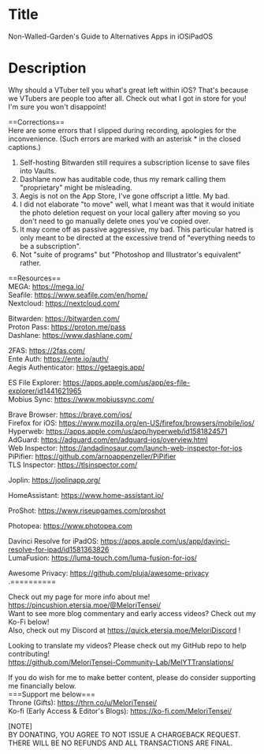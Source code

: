 # Title
Non-Walled-Garden's Guide to Alternatives Apps in iOSiPadOS<br>

# Description
Why should a VTuber tell you what's great left within iOS? That's because we VTubers are people too after all. Check out what I got in store for you! I'm sure you won't disappoint!<br>

==Corrections==<br>
Here are some errors that I slipped during recording, apologies for the inconvenience. (Such errors are marked with an asterisk * in the closed captions.)<br>
1) Self-hosting Bitwarden still requires a subscription license to save files into Vaults.<br>
2) Dashlane now has auditable code, thus my remark calling them "proprietary" might be misleading.<br>
3) Aegis is not on the App Store, I've gone offscript a little. My bad.<br>
4) I did not elaborate "to move" well, what I meant was that it would initiate the photo deletion request on your local gallery after moving so you don't need to go manually delete ones you've copied over.<br>
5) It may come off as passive aggressive, my bad. This particular hatred is only meant to be directed at the excessive trend of "everything needs to be a subscription".<br>
6) Not "suite of programs" but "Photoshop and Illustrator's equivalent" rather.<br>

==Resources==<br>
MEGA: https://mega.io/<br>
Seafile: https://www.seafile.com/en/home/<br>
Nextcloud: https://nextcloud.com/<br>

Bitwarden: https://bitwarden.com/<br>
Proton Pass: https://proton.me/pass<br>
Dashlane: https://www.dashlane.com/<br>

2FAS: https://2fas.com/<br>
Ente Auth: https://ente.io/auth/<br>
Aegis Authenticator: https://getaegis.app/<br>

ES File Explorer: https://apps.apple.com/us/app/es-file-explorer/id1441621965<br>
Mobius Sync: https://www.mobiussync.com/<br>

Brave Browser: https://brave.com/ios/<br>
Firefox for iOS: https://www.mozilla.org/en-US/firefox/browsers/mobile/ios/<br>
Hyperweb: https://apps.apple.com/us/app/hyperweb/id1581824571<br>
AdGuard: https://adguard.com/en/adguard-ios/overview.html<br>
Web Inspector: https://andadinosaur.com/launch-web-inspector-for-ios<br>
PiPifier: https://github.com/arnoappenzeller/PiPifier<br>
TLS Inspector: https://tlsinspector.com/<br>

Joplin: https://joplinapp.org/<br>

HomeAssistant: https://www.home-assistant.io/<br>

ProShot: https://www.riseupgames.com/proshot<br>

Photopea: https://www.photopea.com<br>

Davinci Resolve for iPadOS: https://apps.apple.com/us/app/davinci-resolve-for-ipad/id1581363826<br>
LumaFusion: https://luma-touch.com/luma-fusion-for-ios/<br>

Awesome Privacy: https://github.com/pluja/awesome-privacy<br>
.==========<br>

Check out my page for more info about me! https://pincushion.etersia.moe/@MeloriTensei/<br>
Want to see more blog commentary and early access videos? Check out my Ko-Fi below!<br>
Also, check out my Discord at https://quick.etersia.moe/MeloriDiscord !<br>

Looking to translate my videos? Please check out my GitHub repo to help contributing!<br>
https://github.com/MeloriTensei-Community-Lab/MelYTTranslations/<br>

If you do wish for me to make better content, please do consider supporting me financially below.<br>
===Support me below===<br>
Throne (Gifts): https://thrn.co/u/MeloriTensei/<br>
Ko-fi (Early Access & Editor's Blogs): https://ko-fi.com/MeloriTensei/<br>

[NOTE]<br>
BY DONATING, YOU AGREE TO NOT ISSUE A CHARGEBACK REQUEST. THERE WILL BE NO REFUNDS AND ALL TRANSACTIONS ARE FINAL.<br>